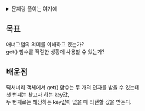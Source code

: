 <details>
  <summary>문제랑 풀이는 여기에</summary>
  
  ### 문제

  Given two strings s and t, return true if t is an anagram of s, and false otherwise.

  An Anagram is a word or phrase formed by rearranging the letters of a different word or phrase, typically using all the original letters exactly once.

  ### 풀이
  ```python
  class Solution:
      def isAnagram(self, s: str, t: str) -> bool:
          if len(s) != len(t):
              return False

          countS, countT = {}, {}

          for i in range(len(s)):
              countS[s[i]] = 1 + countS.get(s[i], 0)
              countT[t[i]] = 1 + countT.get(t[i], 0)
          return countS == countT
  ```

  ### 런타임 & 메모리
  1. Runtime
    52ms
  2. Memory
    14.3MB

</details>

목표
---
애너그램의 의미를 이해하고 있는가?<br/>
get() 함수를 적절한 상황에 사용할 수 있는가?

배운점
---
딕셔너리 객체에서 get() 함수는 두 개의 인자를 받을 수 있는데<br/> 첫 번쨰는 찾고자 하는 key값,<br/>두 번째로는 해당하는 key값이 없을 때 리턴할 값을 받는다.